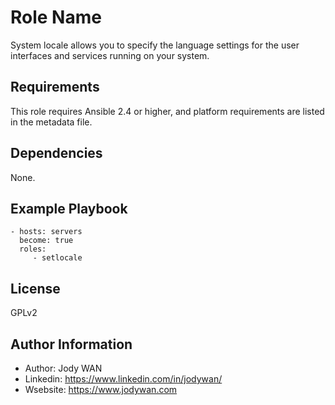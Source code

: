 Role Name
=========

System locale allows you to specify the language settings for the user interfaces and services running on your system.

Requirements
------------

This role requires Ansible 2.4 or higher, and platform requirements are listed in the metadata file.

Dependencies
------------

None.

Example Playbook
----------------
```
- hosts: servers
  become: true
  roles:
     - setlocale
```

License
-------

GPLv2

Author Information
------------------

* Author: Jody WAN
* Linkedin: https://www.linkedin.com/in/jodywan/
* Wsebsite: https://www.jodywan.com

